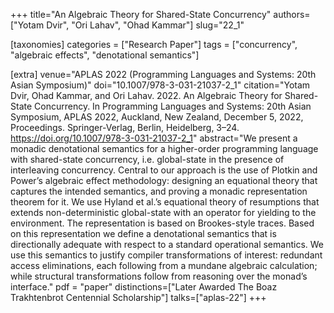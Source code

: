 +++
title="An Algebraic Theory for Shared-State Concurrency"
authors=["Yotam Dvir", "Ori Lahav", "Ohad Kammar"]
slug="22_1"

[taxonomies]
categories = ["Research Paper"]
tags = ["concurrency", "algebraic effects", "denotational semantics"]

[extra]
venue="APLAS 2022 (Programming Languages and Systems: 20th Asian Symposium)"
doi="10.1007/978-3-031-21037-2_1"
citation="Yotam Dvir, Ohad Kammar, and Ori Lahav. 2022. An Algebraic Theory for Shared-State Concurrency. In Programming Languages and Systems: 20th Asian Symposium, APLAS 2022, Auckland, New Zealand, December 5, 2022, Proceedings. Springer-Verlag, Berlin, Heidelberg, 3–24. https://doi.org/10.1007/978-3-031-21037-2_1"
abstract="We present a monadic denotational semantics for a higher-order programming language with shared-state concurrency, i.e. global-state in the presence of interleaving concurrency. Central to our approach is the use of Plotkin and Power’s algebraic effect methodology: designing an equational theory that captures the intended semantics, and proving a monadic representation theorem for it. We use Hyland et al.’s equational theory of resumptions that extends non-deterministic global-state with an operator for yielding to the environment. The representation is based on Brookes-style traces. Based on this representation we define a denotational semantics that is directionally adequate with respect to a standard operational semantics. We use this semantics to justify compiler transformations of interest: redundant access eliminations, each following from a mundane algebraic calculation; while structural transformations follow from reasoning over the monad’s interface."
pdf = "paper"
distinctions=["Later Awarded The Boaz Trakhtenbrot Centennial Scholarship"]
talks=["aplas-22"]
+++
